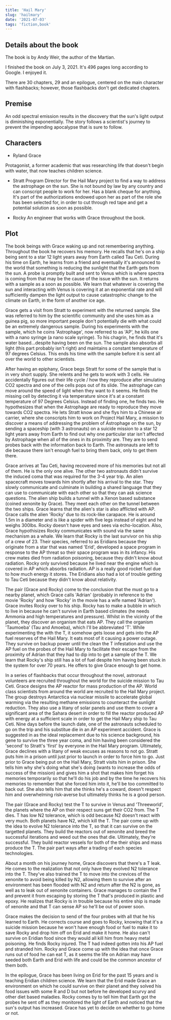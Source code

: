 ```yaml
---
title: 'Hail Mary'
slug: 'hailmary'
date: '2021-07-03'
tags: 'fiction,book'
---
```


## Details about the book

The book is by Andy Weir, the author of the Martian.  

I finished the book on July 3, 2021.  It's 496 pages long according to Google.  I enjoyed it.

There are 30 chapters, 29 and an epilogue, centered on the main character with flashbacks; however, those flashbacks don't get dedicated chapters.

## Premise

An odd spectral emission results in the discovery that the sun's light output is diminishing exponentially.  The story follows a scientist's journey to prevent the impending apocalypse that is sure to follow.

## Characters

- Ryland Grace

Protagonist, a former academic that was researching life that doesn't begin with water, that now teaches children science.

- Stratt
Program Director for the Hail Mary project to find a way to address the astrophage on the sun.  She is not bound by law by any country and can conscript people to work for her.  Has a blank cheque for anything.  It's part of the authorizations endowed upon her as part of the role she has been selected for, in order to cut through red tape and get a potential solution as soon as possible.

- Rocky
An engineer that works with Grace throughout the book.

## Plot

The book beings with Grace waking up and not remembering anything.  Throughout the book he recovers his memory. He recalls that he's on a ship being sent to a star 12 light years away from Earth called Tau Ceti.  During his time on Earth, he learns from a friend and eventually it's announced to the world that something is reducing the sunlight that the Earth gets from the sun.  A probe is promptly built and sent to Venus which is where spectra is coming from that may be the cause of the issue with the sun.  It returns with a sample as a soon as possible.  We learn that whatever is covering the sun and interacting with Venus is covering it at an exponential rate and will sufficiently dampen the light output to cause catastrophic change to the climate on Earth, in the form of another ice age.

Grace gets a visit from Stratt to experiment with the returned sample.  She was referred to him by the scientific community and she uses him as a guinea pig, so more important people don't potentially die with what could be an extremely dangerous sample.  During his experiments with the sample, which he coins 'Astrophage', now referred to as 'AP', he kills one with a nano syringe (a nano scale syringe).  To his chagrin, he finds that it's water based...despite having been on the sun.  The sample also absorbs all light (this part probably isn't right) and maintains a constant temperature of 97 degrees Celsius.  This ends his time with the sample before it is sent all over the world to other scientists.

After having an epiphany, Grace begs Stratt for some of the sample that is in very short supply.  She relents and he gets to work with 3 cells.  He accidentally figures out their life cycle / how they reproduce after simulating CO2 spectra and one of the cells pops out of its slide.  The astrophage can move around the speed of light when they want to it seems.  He finds the missing cell by detecting it via temperature since it's at a constant temperature of 97 Degrees Celsius.  Instead of finding one, he finds two.  He hypothesizes that when the Astrophage are ready to reproduce they move towards CO2 spectra.  He lets Stratt know and she flys him to a Chinese air carrier, where she conscripts him to work on Project Hail Mary, a mission to discover a means of addressing the problem of Astrophage on the sun, by sending a spaceship (with 3 astronauts) on a suicide mission to a star 12 light years away from Earth to find out why one particular star isn't affected by Astrophage when all of the ones in its proximity are.  They are to send probes back with the information back to Earth.  The astronauts are left to die because there isn't enough fuel to bring them back, only to get them there.

Grace arrives at Tau Ceti, having recovered more of his memories but not all of them.  He is the only one alive.  The other two astronauts didn't survive the induced coma that was required for the 3-4 year trip.  An alien spacecraft moves towards him shortly after his arrival to the star.  They slowly communicate and culminate in building a shared language that they can use to communicate with each other so that they can ask science questions.  The alien ship builds a tunnel with a Xenon based substance (coined xenonite by Grace).  They meet each other on the tunnel between the two ships.  Grace learns that the alien's star is also afflicted with AP.  Grace calls the alien 'Rocky' due to its rock-like carapace.  He is around 1.5m in a diameter and is like a spider with five legs instead of eight and he weighs 300lbs.  Rocky doesn't have eyes and sees via echo-location.  Also, Grace hypothisizes Rocky communicates with sound via the same mechanism as a whale.  We learn that Rocky is the last survivor on his ship of a crew of 23.  Their species, referred to as Eridians because they originate from a star that was named 'Erid', developed a space program in response to the AP threat so their space program was in its infancy.  His crew mates died from radiation poisoning, because they didn't know about radiation.  Rocky only survived because he lived near the engine which is covered in AP which absorbs radiation.  AP is a really good rocket fuel due to how much energy it stores.  The Eridians also had a lot of trouble getting to Tau Ceti because they didn't know about relativity.

The pair (Grace and Rocky) come to the conclusion that the must go to a nearby planet, which Grace calls 'Adrian' (probably in reference to the movie 'Rocky' and how 'Rocky' in the movie has a wife named 'Adrian').  Grace invites Rocky over to his ship.  Rocky has to make a bubble in which to live in because he can't survive in Earth based climates (he needs Ammonia and high temperatures and pressure).  Whilst in the vicinity of the planet, they discover an organism that eats AP.  They call the organism 'Taumoeba' (Tau and Amoeba), which I'll be abbreviated 'T'.  While experimenting the with the T, it somehow gets loose and gets into the AP fuel reserves of the Hail Mary.  It eats most of it causing a power outage.  They survive on backup power until the clean the T infestation and use the AP fuel on the probes of the Hail Mary to facilitate their escape from the proximity of Adrian that they had to dip into to get a sample of the T.  We learn that Rocky's ship still has a lot of fuel despite him having been stuck in the system for over 70 years.  He offers to give Grace enough to get home.  

In a series of flashbacks that occur throughout the novel, astronaut volunteers are recruited throughout the world for the suicide mission to Tau Ceti. Grace designs the AP reactor for mass production of the AP.  World class scientists from around the world are recruited to the Hail Mary project.  The group destroys Antarctica via nuclear missile to accelerate global warming via the resulting methane emissions to counteract the sunlight reduction.  They also use a litany of solar panels and use them to cover a significant area of the Sahara desert in order to fill the reactor produced AP with energy at a sufficient scale in order to get the Hail Mary ship to Tau Ceti.  Nine days before the launch date, one of the astronauts scheduled to go on the trip and his substitue die in an AP experiment accident.  Grace is suggested in as the ideal replacement due to his science background, his gene to survive the three year coma, and him having been considered the 'second' to Stratt's 'first' by everyone in the Hail Mary program.  Ultimately, Grace declines with a litany of weak excuses as reasons to not go.  Stratt puts him in a prison until just prior to launch in order to force him to go.  Just prior to Grace being put on the Hail Mary, Stratt visits him in prison.  She tells him why she's doing what she's doing (wants to increase the odds of success of the mission) and gives him a shot that makes him forget his memories temporarily so that he'll do his job and by the time he recovers his memories to remember that she forced him into it, he'll be too committed to back out.  She also tells him that she thinks he's a coward, doesn't respect him and overwhelming risk-averse but ultimately thinks he is a good person.

The pair (Grace and Rocky) test the T to survive in Venus and 'Threeworld', the planets where the AP on their respect suns get their CO2 from.  The T dies.  T has low N2 tolerance, which is odd because N2 doesn't react with very much.  Both planets have N2, which kill the T.  The pair come up with the idea to evolve N2 tolerance into the T, so that it can survive on the targetted planets.  They build the reactors out of xenonite and breed the successful iterations and weed out the ones that die.  Ultimately, they're successful.  They build reactor vessels for both of the their ships and mass produce the T.  The pair part ways after a trading of each species technologies.

About a month on his journey home, Grace discovers that there's a T leak.  He comes to the realization that not only have they evolved N2 tolerance into the T.  They've also trained the T to move into the crevices of the xenonite to avoid being killed by N2, allowing them to survive after an environment has been flooded with N2 and return after the N2 is gone, as well as to leak out of xenonite containers.  Grace manages to contain the T and prevent it from escaping by storing the T that's produced in plastic and epoxy.  He realizes that Rocky is in trouble because his entire ship is made of xenonite and that T can sense AP so he'll be out of power soon.

Grace makes the decision to send of the four probes with all that he his learned to Earth.  He corrects course and goes to Rocky, knowing that it's a suicide mission because he won't have enough food or fuel to make it to save Rocky and drop him off on Erid and make it home.  He also can't survive on Eridian food since they would all kill him from heavy metal poisoning.  He finds Rocky injured.  The T had indeed gotten into his AP fuel and stranded him.  Rocky and Grace come up with the idea that once Grace runs out of food he can eat T, as it seems the life on Adrian may have seeded both Earth and Erid with life and could be the common ancestor of them both.  

In the epilogue, Grace has been living on Erid for the past 15 years and is teaching Eridian children science.  We learn that the Erid made Grace an environment on which he could survive on their planet and they solved his food issues with some R and D but not before he developed scurvy and other diet based maladies. Rocky comes by to tell him that Earth got the probes he sent off as they monitored the light of Earth and noticed that the sun's output has increased.  Grace has yet to decide on whether to go home or not.
